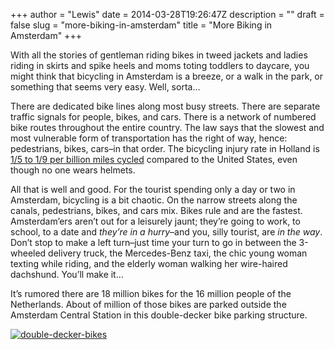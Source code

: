 +++
author = "Lewis"
date = 2014-03-28T19:26:47Z
description = ""
draft = false
slug = "more-biking-in-amsterdam"
title = "More Biking in Amsterdam"
+++


With all the stories of gentleman riding bikes in tweed jackets and ladies riding in skirts and spike heels and moms toting toddlers to daycare, you might think that bicycling in Amsterdam is a breeze, or a walk in the park, or something that seems very easy. Well, sorta…

There are dedicated bike lines along most busy streets. There are separate traffic signals for people, bikes, and cars. There is a network of numbered bike routes throughout the entire country. The law says that the slowest and most vulnerable form of transportation has the right of way, hence: pedestrians, bikes, cars–in that order. The bicycling injury rate in Holland is [1/5 to 1/9 per billion miles cycled](http://www.economist.com/blogs/democracyinamerica/2013/11/cycling-v-cars) compared to the United States, even though no one wears helmets.[  
](http://www.economist.com/blogs/democracyinamerica/2013/11/cycling-v-cars "Economist cycling v. cars")

All that is well and good. For the tourist spending only a day or two in Amsterdam, bicycling is a bit chaotic. On the narrow streets along the canals, pedestrians, bikes, and cars mix. Bikes rule and are the fastest. Amsterdam’ers aren’t out for a leisurely jaunt; they’re going to work, to school, to a date and *they’re in a hurry*–and you, silly tourist, are *in the way*. Don’t stop to make a left turn–just time your turn to go in between the 3-wheeled delivery truck, the Mercedes-Benz taxi, the chic young woman texting while riding, and the elderly woman walking her wire-haired dachshund. You’ll make it…

It’s rumored there are 18 million bikes for the 16 million people of the Netherlands. About of million of those bikes are parked outside the Amsterdam Central Station in this double-decker bike parking structure.

[![double-decker-bikes](/images/2014/03/double-decker-bikes-300x225.jpg)](/images/2014/03/double-decker-bikes.jpg)

